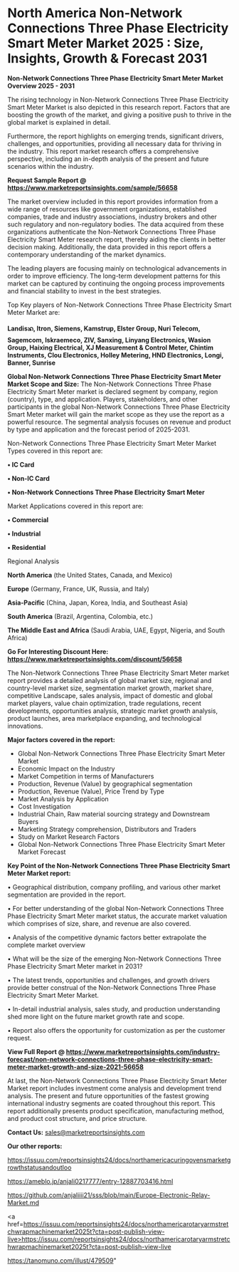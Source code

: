 # North America Non-Network Connections Three Phase Electricity Smart Meter Market 2025 : Size, Insights, Growth & Forecast 2031

<Strong> Non-Network Connections Three Phase Electricity Smart Meter Market Overview 2025 - 2031</strong>

The rising technology in Non-Network Connections Three Phase Electricity Smart Meter Market is also depicted in this research report. Factors that are boosting the growth of the market, and giving a positive push to thrive in the global market is explained in detail.

Furthermore, the report highlights on emerging trends, significant drivers, challenges, and opportunities, providing all necessary data for thriving in the industry. This report market research offers a comprehensive perspective, including an in-depth analysis of the present and future scenarios within the industry.

<strong>Request Sample Report @ <a href=https://www.marketreportsinsights.com/sample/56658>https://www.marketreportsinsights.com/sample/56658</a></strong>

The market overview included in this report provides information from a wide range of resources like government organizations, established companies, trade and industry associations, industry brokers and other such regulatory and non-regulatory bodies. The data acquired from these organizations authenticate the Non-Network Connections Three Phase Electricity Smart Meter research report, thereby aiding the clients in better decision making. Additionally, the data provided in this report offers a contemporary understanding of the market dynamics.

The leading players are focusing mainly on technological advancements in order to improve efficiency. The long-term development patterns for this market can be captured by continuing the ongoing process improvements and financial stability to invest in the best strategies.

Top Key players of Non-Network Connections Three Phase Electricity Smart Meter Market are:

<strong>Landisᬪ, Itron, Siemens, Kamstrup, Elster Group, Nuri Telecom, Sagemcom, Iskraemeco, ZIV, Sanxing, Linyang Electronics, Wasion Group, Haixing Electrical, XJ Measurement & Control Meter, Chintim Instruments, Clou Electronics, Holley Metering, HND Electronics, Longi, Banner, Sunrise</strong>

<strong><b>Global Non-Network Connections Three Phase Electricity Smart Meter Market Scope and Size:</b></strong>
The Non-Network Connections Three Phase Electricity Smart Meter market is declared segment by company, region (country), type, and application. Players, stakeholders, and other participants in the global Non-Network Connections Three Phase Electricity Smart Meter market will gain the market scope as they use the report as a powerful resource. The segmental analysis focuses on revenue and product by type and application and the forecast period of 2025-2031.

Non-Network Connections Three Phase Electricity Smart Meter Market Types covered in this report are:

<strong>• IC Card

• Non-IC Card

• Non-Network Connections Three Phase Electricity Smart Meter</strong>

Market Applications covered in this report are:

<strong>• Commercial

• Industrial

• Residential</strong> 

Regional Analysis

<strong>North America</strong> (the United States, Canada, and Mexico)

<strong>Europe</strong> (Germany, France, UK, Russia, and Italy)

<strong>Asia-Pacific</strong> (China, Japan, Korea, India, and Southeast Asia)

<strong>South America</strong> (Brazil, Argentina, Colombia, etc.)

<strong>The Middle East and Africa</strong> (Saudi Arabia, UAE, Egypt, Nigeria, and South Africa)

<strong>Go For Interesting Discount Here: <a href=https://www.marketreportsinsights.com/discount/56658>https://www.marketreportsinsights.com/discount/56658</a></strong>

The Non-Network Connections Three Phase Electricity Smart Meter market report provides a detailed analysis of global market size, regional and country-level market size, segmentation market growth, market share, competitive Landscape, sales analysis, impact of domestic and global market players, value chain optimization, trade regulations, recent developments, opportunities analysis, strategic market growth analysis, product launches, area marketplace expanding, and technological innovations.

<strong><b>Major factors covered in the report:</b></strong>
<ul>
  <li>Global Non-Network Connections Three Phase Electricity Smart Meter Market </li>
  <li>Economic Impact on the Industry</li>
  <li>Market Competition in terms of Manufacturers</li>
  <li>Production, Revenue (Value) by geographical segmentation</li>
  <li>Production, Revenue (Value), Price Trend by Type</li>
  <li>Market Analysis by Application</li>
  <li>Cost Investigation</li>
  <li>Industrial Chain, Raw material sourcing strategy and Downstream Buyers</li>
  <li>Marketing Strategy comprehension, Distributors and Traders</li>
  <li>Study on Market Research Factors</li>
  <li>Global Non-Network Connections Three Phase Electricity Smart Meter Market Forecast</li>
</ul>

<strong><b>Key Point of the Non-Network Connections Three Phase Electricity Smart Meter Market report:</b></strong>

• Geographical distribution, company profiling, and various other market segmentation are provided in the report.

• For better understanding of the global Non-Network Connections Three Phase Electricity Smart Meter market status, the accurate market valuation which comprises of size, share, and revenue are also covered.

• Analysis of the competitive dynamic factors better extrapolate the complete market overview

• What will be the size of the emerging Non-Network Connections Three Phase Electricity Smart Meter market in 2031?

• The latest trends, opportunities and challenges, and growth drivers provide better construal of the Non-Network Connections Three Phase Electricity Smart Meter Market.

• In-detail industrial analysis, sales study, and production understanding shed more light on the future market growth rate and scope.

• Report also offers the opportunity for customization as per the customer request.

<strong><b>View Full Report @ <a href=https://www.marketreportsinsights.com/industry-forecast/non-network-connections-three-phase-electricity-smart-meter-market-growth-and-size-2021-56658>https://www.marketreportsinsights.com/industry-forecast/non-network-connections-three-phase-electricity-smart-meter-market-growth-and-size-2021-56658</a></b></strong>


At last, the Non-Network Connections Three Phase Electricity Smart Meter Market report includes investment come analysis and development trend analysis. The present and future opportunities of the fastest growing international industry segments are coated throughout this report. This report additionally presents product specification, manufacturing method, and product cost structure, and price structure.

<strong>Contact Us:</strong>
sales@marketreportsinsights.com

<strong>Our other reports:</strong>

<a href=https://issuu.com/reportsinsights24/docs/northamericacuringovensmarketgrowthstatusandoutloo>https://issuu.com/reportsinsights24/docs/northamericacuringovensmarketgrowthstatusandoutloo</a>

<a href=https://ameblo.jp/anjali0217777/entry-12887703416.html>https://ameblo.jp/anjali0217777/entry-12887703416.html</a>

<a href=https://github.com/anjaliiii21/sss/blob/main/Europe-Electronic-Relay-Market.md>https://github.com/anjaliiii21/sss/blob/main/Europe-Electronic-Relay-Market.md</a>

<a href=https://issuu.com/reportsinsights24/docs/northamericarotaryarmstretchwrapmachinemarket2025t?cta=post-publish-view-live>https://issuu.com/reportsinsights24/docs/northamericarotaryarmstretchwrapmachinemarket2025t?cta=post-publish-view-live</a>

<a href=https://tanomuno.com/illust/479509>https://tanomuno.com/illust/479509</a>"
